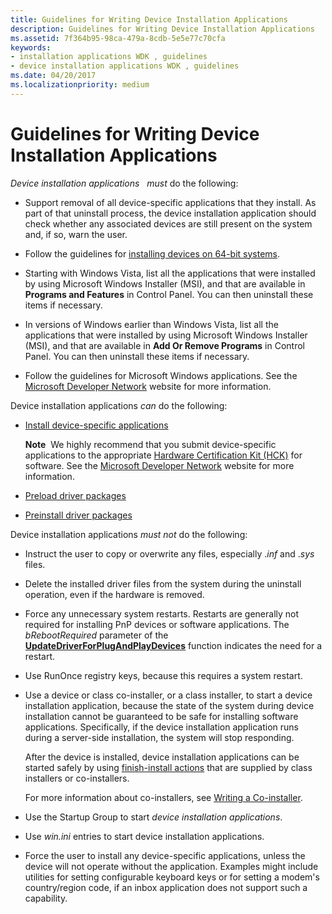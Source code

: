 ```yaml
---
title: Guidelines for Writing Device Installation Applications
description: Guidelines for Writing Device Installation Applications
ms.assetid: 7f364b95-98ca-479a-8cdb-5e5e77c70cfa
keywords:
- installation applications WDK , guidelines
- device installation applications WDK , guidelines
ms.date: 04/20/2017
ms.localizationpriority: medium
---
```


# Guidelines for Writing Device Installation Applications


*Device installation applications*   *must* do the following:

-   Support removal of all device-specific applications that they install. As part of that uninstall process, the device installation application should check whether any associated devices are still present on the system and, if so, warn the user.

-   Follow the guidelines for [installing devices on 64-bit systems](device-installations-on-64-bit-systems.md).

-   Starting with Windows Vista, list all the applications that were installed by using Microsoft Windows Installer (MSI), and that are available in **Programs and Features** in Control Panel. You can then uninstall these items if necessary.

-   In versions of Windows earlier than Windows Vista, list all the applications that were installed by using Microsoft Windows Installer (MSI), and that are available in **Add Or Remove Programs** in Control Panel. You can then uninstall these items if necessary.

-   Follow the guidelines for Microsoft Windows applications. See the [Microsoft Developer Network](https://go.microsoft.com/fwlink/p/?linkid=8714) website for more information.

Device installation applications *can* do the following:

-   [Install device-specific applications](installing-device-specific-applications.md)

    **Note**  We highly recommend that you submit device-specific applications to the appropriate [Hardware Certification Kit (HCK)](https://go.microsoft.com/fwlink/p/?linkid=227016) for software. See the [Microsoft Developer Network](https://go.microsoft.com/fwlink/p/?linkid=8714) website for more information.

     

-   [Preload driver packages](preloading-driver-packages.md)

-   [Preinstall driver packages](preinstalling-driver-packages.md)

Device installation applications *must not* do the following:

-   Instruct the user to copy or overwrite any files, especially .*inf* and .*sys* files.

-   Delete the installed driver files from the system during the uninstall operation, even if the hardware is removed.

-   Force any unnecessary system restarts. Restarts are generally not required for installing PnP devices or software applications. The *bRebootRequired* parameter of the [**UpdateDriverForPlugAndPlayDevices**](https://msdn.microsoft.com/library/windows/hardware/ff553534) function indicates the need for a restart.

-   Use RunOnce registry keys, because this requires a system restart.

-   Use a device or class co-installer, or a class installer, to start a device installation application, because the state of the system during device installation cannot be guaranteed to be safe for installing software applications. Specifically, if the device installation application runs during a server-side installation, the system will stop responding.

    After the device is installed, device installation applications can be started safely by using [finish-install actions](finish-install-actions--windows-vista-and-later-.md) that are supplied by class installers or co-installers.

    For more information about co-installers, see [Writing a Co-installer](writing-a-co-installer.md).

-   Use the Startup Group to start *device installation applications*.

-   Use *win.ini* entries to start device installation applications.

-   Force the user to install any device-specific applications, unless the device will not operate without the application. Examples might include utilities for setting configurable keyboard keys or for setting a modem's country/region code, if an inbox application does not support such a capability.

 

 





